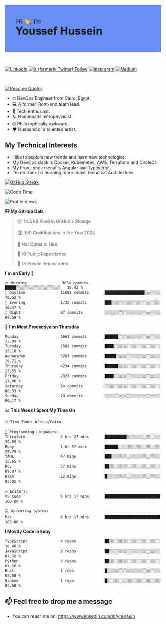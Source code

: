 [![Youssef's GitHub Banner](./assets/youssef-hussein.png)](https://github.com/yorki404)

</br>

[![LinkedIn](https://img.shields.io/badge/linkedin-%230077B5.svg?style=for-the-badge&logo=linkedin&logoColor=white)](https://www.linkedin.com/in/yhussein/)
[![X (formerly Twitter) Follow](https://img.shields.io/twitter/follow/devqik_?style=for-the-badge&logo=X&logoColor=White&labelColor=White)](https://twitter.com/devqik_)
[![Instagram](https://img.shields.io/badge/devqik-E4405F?style=for-the-badge&logo=Instagram&logoColor=white)](https://instagram.com/devqik)
[![Medium](https://img.shields.io/badge/Medium-12100E?style=for-the-badge&logo=medium&logoColor=white)](https://medium.com/@devqik)

</br>

[![Readme Quotes](https://quotes-github-readme.vercel.app/api?type=horizontal&theme=dark)](https://github.com/piyushsuthar/github-readme-quotes)

- :nerd_face: DevOps Engineer from Cairo, Egypt.
- :computer: A former Front-end team lead.
- :satellite: Tech enthusiast.
- :ringed_planet: Homemade astrophysicist.
- :roll_eyes: Philosophically awkward.
- :heart: Husband of a talented artist.

## My Technical Interests

- I like to explore new trends and learn new technologies.
- My DevOps stack is Docker, Kubernetes, AWS, Terraform and CircleCI.
- My Front-end arsenal is Angular and Typescript.
- I'm on track for learning more about Technical Architecture.

[![GitHub Streak](https://streak-stats.demolab.com/?user=devqik&theme=dark)](https://git.io/streak-stats)

<!--START_SECTION:waka-->
![Code Time](http://img.shields.io/badge/Code%20Time-789%20hrs%2041%20mins-blue)

![Profile Views](http://img.shields.io/badge/Profile%20Views-0-blue)

**🐱 My GitHub Data** 

> 📦 14.2 kB Used in GitHub's Storage 
 > 
> 🏆 389 Contributions in the Year 2024
 > 
> 🚫 Not Opted to Hire
 > 
> 📜 10 Public Repositories 
 > 
> 🔑 18 Private Repositories 
 > 
**I'm an Early 🐤** 

```text
🌞 Morning                3054 commits        █████░░░░░░░░░░░░░░░░░░░░   18.43 % 
🌆 Daytime                11688 commits       ██████████████████░░░░░░░   70.52 % 
🌃 Evening                1735 commits        ███░░░░░░░░░░░░░░░░░░░░░░   10.47 % 
🌙 Night                  97 commits          ░░░░░░░░░░░░░░░░░░░░░░░░░   00.59 % 
```
📅 **I'm Most Productive on Thursday** 

```text
Monday                   3661 commits        ██████░░░░░░░░░░░░░░░░░░░   22.09 % 
Tuesday                  2502 commits        ████░░░░░░░░░░░░░░░░░░░░░   15.10 % 
Wednesday                3267 commits        █████░░░░░░░░░░░░░░░░░░░░   19.71 % 
Thursday                 4234 commits        ██████░░░░░░░░░░░░░░░░░░░   25.55 % 
Friday                   2827 commits        ████░░░░░░░░░░░░░░░░░░░░░   17.06 % 
Saturday                 54 commits          ░░░░░░░░░░░░░░░░░░░░░░░░░   00.33 % 
Sunday                   29 commits          ░░░░░░░░░░░░░░░░░░░░░░░░░   00.17 % 
```


📊 **This Week I Spent My Time On** 

```text
🕑︎ Time Zone: Africa/Cairo

💬 Programming Languages: 
Terraform                2 hrs 27 mins       ██████████░░░░░░░░░░░░░░░   39.09 % 
Ruby                     1 hr 37 mins        ██████░░░░░░░░░░░░░░░░░░░   25.79 % 
YAML                     47 mins             ███░░░░░░░░░░░░░░░░░░░░░░   12.65 % 
HCL                      37 mins             ██░░░░░░░░░░░░░░░░░░░░░░░   09.87 % 
Bash                     22 mins             █░░░░░░░░░░░░░░░░░░░░░░░░   05.85 % 

🔥 Editors: 
VS Code                  6 hrs 17 mins       █████████████████████████   100.00 % 

💻 Operating System: 
Mac                      6 hrs 17 mins       █████████████████████████   100.00 % 
```

**I Mostly Code in Ruby** 

```text
TypeScript               4 repos             ██░░░░░░░░░░░░░░░░░░░░░░░   10.00 % 
JavaScript               3 repos             ██░░░░░░░░░░░░░░░░░░░░░░░   07.50 % 
Python                   3 repos             ██░░░░░░░░░░░░░░░░░░░░░░░   07.50 % 
Rust                     1 repo              █░░░░░░░░░░░░░░░░░░░░░░░░   02.50 % 
Scheme                   1 repo              █░░░░░░░░░░░░░░░░░░░░░░░░   02.50 % 
```




<!--END_SECTION:waka-->

## 📫 Feel free to drop me a message
- You can reach me on: https://www.linkedin.com/in/yhussein
